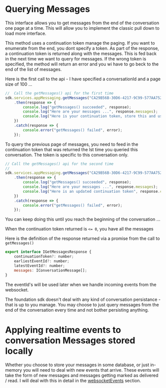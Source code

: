 # Querying Messages 

This interface allows you to get messages from the end of the conversation one page at a time. This will allow you to implement the classic pull down to load more interface. 

This method uses a continuation token manage the paging. If you want to enumerate from the end, you dont specify a token. As part of the response, a continuation token is returned along with the messages. This is fed back in the next time we want to query for messages. If the wrong token is specified, the method will return an error and you wi have to go beck to the end of the list of messages. 


Here is the first call to the api - I have specified a conversationId and a page size of 100 ...
```javascript
//  Call the getMessages() api for the first time
sdk.services.appMessaging.getMessages("CA29B56B-30D6-4217-9C99-577AA7525B92", 100 )
    .then(response => {
        console.log("getMessages() succeeded", response);
        console.log("Here are your messages ...", response.messages);
        console.log("Here is your continuation token, store this and use the next time you call this method", response.continuationToken);        
    })
    .catch(response => {
        console.error("getMessages() failed", error);
    });
```

To query the previous page of messages, you need to feed in the continuation token that was returned the lst time you queried this conversation. The token is specific to this conversation only.

```javascript
// Call the getMessages() api for the second time
// 
sdk.services.appMessaging.getMessages("CA29B56B-30D6-4217-9C99-577AA7525B92", 100, continuationToken )
    .then(response => {
        console.log("getMessages() succeeded", response);
        console.log("Here are your messages ...", response.messages);
        console.log("Here is an updated continuation token", response.continuationToken);
    })
    .catch(response => {
        console.error("getMessages() failed", error);
    });
```

You can keep doing this until you reach the beginning of the conversation ...

When the continuation token returned is `<= 0`, you  have all the messages 


Here is the definition of the response returned via a promise from the call to `getMessages()`

```javascript
export interface IGetMessagesResponse {
    continuationToken?: number;
    earliestEventId?: number;
    latestEventId?: number;
    messages: IConversationMessage[];
}
```

The eventId's will be used later when we handle incoming events from the websocket.



The foundation sdk doesn't deal with any kind of conversation persistance - that is up to you manage. 
You may choose to just query messages from the end of the conversation every time and not bother persisting anything. 


# Applying realtime events to conversation Messages stored locally

Whether you choose to store your messages in some database, or just in-memory you will need to deal with new events that arrive.
These events will take the form of new messages and messages getting marked as delivered / read. I will deal with this in detail in the [websocketEvents](./websocketEvents.md) section.

